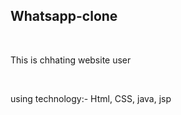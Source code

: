 <h2>Whatsapp-clone</h2>
<br/>

This is chhating website user 

<br/>

using technology:- Html, CSS, java, jsp
